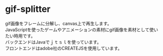 # gif-splitter
gif画像をフレームに分解し、canvas上で再生します。<br>
JavaScriptを使ったゲームやアニメーションの素材にgif画像を素材として使いたい時用です。<br>
バックエンドはJavaでｊｔｓｌを使っています。<br>
フロントエンドはadobe社のCREATEJSを使用しています。

